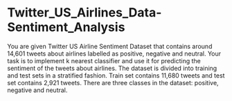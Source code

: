 # Twitter_US_Airlines_Data-Sentiment_Analysis

You are given Twitter US Airline Sentiment Dataset that contains around 14,601 tweets about airlines labelled as positive, negative and neutral. Your task is to implement k nearest
classifier and use it for predicting the sentiment of the tweets about airlines. The dataset is divided into training and test sets in a stratified fashion. Train set contains 11,680 tweets and test set contains 2,921 tweets. There are three classes in the dataset:
positive, negative and neutral.
